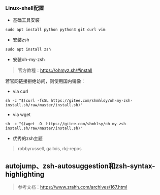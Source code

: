 ### Linux-shell配置

- 基础工具安装
```
sudo apt install python python3 git curl vim
```
- 安装zsh
```
sudo apt install zsh
```
- 安装oh-my-zsh

> 官方教程：https://ohmyz.sh/#install

若官网链接拒绝访问，则使用国内镜像：
- via curl
```
sh -c "$(curl -fsSL https://gitee.com/shmhlsy/oh-my-zsh-install.sh/raw/master/install.sh)"
```
- via wget
```
sh -c "$(wget -O- https://gitee.com/shmhlsy/oh-my-zsh-install.sh/raw/master/install.sh)"
```
- 优秀的zsh主题

> robbyrussell, gallois, rkj-repos

## autojump、zsh-autosuggestion和zsh-syntax-highlighting

> 参考文档：https://www.zrahh.com/archives/167.html
